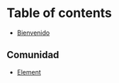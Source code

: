 # Table of contents

* [Bienvenido](README.md)

## Comunidad

* [Element](https://app.element.io/#/room/#codelibro:matrix.org)

